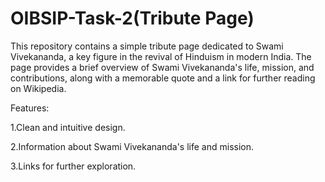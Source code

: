 # OIBSIP-Task-2(Tribute Page)

This repository contains a simple tribute page dedicated to Swami Vivekananda, a key figure in the revival of Hinduism in modern India. The page provides a brief overview of Swami Vivekananda's life, mission, and contributions, along with a memorable quote and a link for further reading on Wikipedia.

Features:

1.Clean and intuitive design.

2.Information about Swami Vivekananda's life and mission.

3.Links for further exploration.
